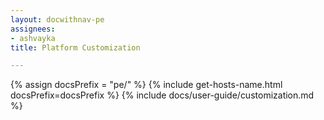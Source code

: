 ```yaml
---
layout: docwithnav-pe
assignees:
- ashvayka
title: Platform Customization

---
```


{% assign docsPrefix = "pe/" %}
{% include get-hosts-name.html docsPrefix=docsPrefix %}
{% include docs/user-guide/customization.md %}

